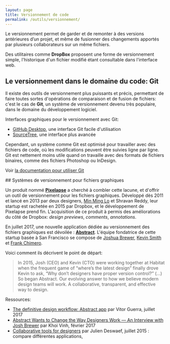 ```yaml
---
layout: page
title: Versionnement de code
permalink: /outils/versionnement/
---
```


Le versionnement permet de garder et de remonter à des versions antérieures d’un projet, et même de fusionner des changements apportés par plusieurs collaborateurs sur un même fichiers.

Des utilitaires comme **DropBox** proposent une forme de versionnement simple, l'historique d'un fichier modifié étant consultable dans l'interface web.

## Le versionnement dans le domaine du code: Git

Il existe des outils de versionnement plus puissants et précis, permettant de faire toutes sortes d'opérations de comparaison et de fusion de fichiers: c'est le cas de **Git**, un système de versionnement devenu très populaire, dans le domaine du développement logiciel.

Interfaces graphiques pour le versionnement avec Git:

- [GitHub Desktop](https://desktop.github.com/), une interface Git facile d'utilisation
- [SourceTree](https://www.sourcetreeapp.com/), une interface plus avancée

Cependant, un système comme Git est optimisé pour travailler avec des fichiers de code, où les modifications peuvent être suivies ligne par ligne. Git est nettement moins utile quand on travaille avec des formats de fichiers binaires, comme des fichiers Photoshop ou InDesign.

Voir [la documentation pour utiliser Git](../../git/)

## Systèmes de versionnement pour fichiers graphiques

Un produit nommé **[Pixelapse](http://pixelapse.com/)** a cherché à combler cette lacune, et d'offrir un outil de versionnement pour les fichiers graphiques. Développé dès 2011 et lancé en 2013 par deux designers, [Min Ming Lo](https://twitter.com/lominming) et Shravan Reddy, leur startup est rachetée en 2015 par Dropbox, et le développement de Pixelapse prend fin. L'acquisition de ce produit à permis des améliorations du côté de Dropbox: *design previews*, *comments*, *annotations*.

En juillet 2017, une nouvelle application dédiée au versionnement des fichiers graphiques est dévoilée : **[Abstract](https://www.goabstract.com/)**. L'équipe fondatrice de cette startup basée à San Francisco se compose de [Joshua Brewer](https://twitter.com/jbrewer), [Kevin Smith](http://kevinsmith.cc/) et [Frank Chimero](https://frankchimero.com/). 

Voici comment ils décrivent le point de départ:

> In 2015, Josh (CEO) and Kevin (CTO) were working together at Habitat when the frequent game of “where’s the latest design” finally drove Kevin to ask, “Why don’t designers have proper version control?” (...) So began Abstract. Our evolving answer to how we believe modern design teams will work. A collaborative, transparent, and effective way to design.

Ressources: 

<div class="cards"></div>

* [The definitive design workflow: Abstract app](https://blog.prototypr.io/the-definitive-design-workflow-abstract-app-611b86d7649b) par Vitor Guerra, juillet 2017
* [Abstract Wants to Change the Way Designers Work — An Interview with Josh Brewer](https://www.subtraction.com/2017/02/27/abstract-wants-to-change/) par Khoi Vinh, février 2017
* [Collaborative tools for designers](http://p.xuv.be/collaborative-tools-for-designers-part-1) par Julien Deswaef, juillet 2015 : compare différentes applications, 